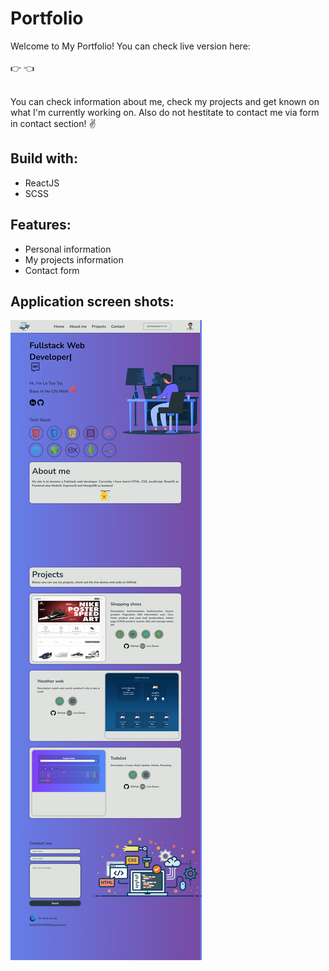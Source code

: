 # Portfolio

Welcome to My Portfolio! You can check live version here:<br /><br />
:point_right: [](/):point_left: <br /><br />

You can check information about me, check my projects and get known on what I'm currently working on. Also do not hestitate to contact me via form in contact section! :v:


## Build with:

+ ReactJS
+ SCSS

## Features:
+ Personal information
+ My projects information
+ Contact form

 ## Application screen shots:
 
 ![Page screenshots](./src/public/img//porfolio.png)
